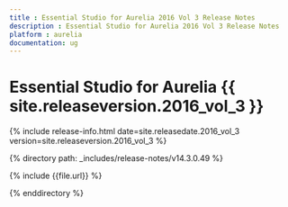 ```yaml
---
title : Essential Studio for Aurelia 2016 Vol 3 Release Notes
description : Essential Studio for Aurelia 2016 Vol 3 Release Notes
platform : aurelia
documentation: ug
---
```


# Essential Studio for Aurelia {{ site.releaseversion.2016_vol_3 }}

{% include release-info.html date=site.releasedate.2016_vol_3 version=site.releaseversion.2016_vol_3 %} 

{% directory path: _includes/release-notes/v14.3.0.49 %}

{% include {{file.url}} %}

{% enddirectory %}